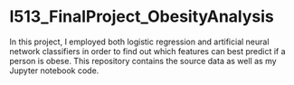 # I513_FinalProject_ObesityAnalysis
In this project, I employed both logistic regression and artificial neural network classifiers in order to find out which features can best predict if a person is obese.  This repository contains the source data as well as my Jupyter notebook code.
